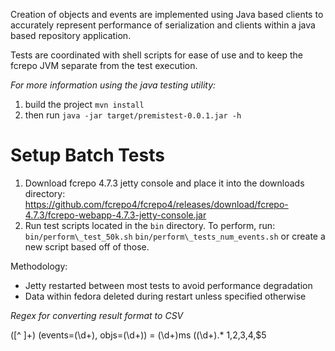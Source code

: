 Creation of objects and events are implemented using Java based clients to accurately represent performance of serialization and clients within a java based repository application.

Tests are coordinated with shell scripts for ease of use and to keep the fcrepo JVM separate from the test execution.

*For more information using the java testing utility:*
1) build the project `mvn install`
2) then run `java -jar target/premistest-0.0.1.jar -h`

Setup Batch Tests
=====
1) Download fcrepo 4.7.3 jetty console and place it into the downloads directory: https://github.com/fcrepo4/fcrepo4/releases/download/fcrepo-4.7.3/fcrepo-webapp-4.7.3-jetty-console.jar
2) Run test scripts located in the `bin` directory.  To perform, run:
`bin/perform\_test_50k.sh`
`bin/perform\_tests_num_events.sh`
or create a new script based off of those.

Methodology:
* Jetty restarted between most tests to avoid performance degradation
* Data within fedora deleted during restart unless specified otherwise

*Regex for converting result format to CSV*

([^ ]+) \(events=(\d+), objs=(\d+)\) = (\d+)ms \((\d+).*
$1,$2,$3,$4,$5